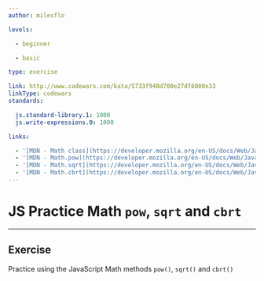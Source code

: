 ```yaml
---
author: milesflo

levels:

  - beginner

  - basic

type: exercise

link: http://www.codewars.com/kata/5733f948d780e27df6000e33
linkType: codewars
standards:

  js.standard-library.1: 1000
  js.write-expressions.0: 1000

links:

  - '[MDN - Math class](https://developer.mozilla.org/en-US/docs/Web/JavaScript/Reference/Global_Objects/Math)'
  - '[MDN - Math.pow](https://developer.mozilla.org/en-US/docs/Web/JavaScript/Reference/Global_Objects/Math/pow)'
  - '[MDN - Math.sqrt](https://developer.mozilla.org/en-US/docs/Web/JavaScript/Reference/Global_Objects/Math/sqrt)'
  - '[MDN - Math.cbrt](https://developer.mozilla.org/en-US/docs/Web/JavaScript/Reference/Global_Objects/Math/cbrt)'
---
```


# JS Practice Math `pow`, `sqrt` and `cbrt`

---
## Exercise

Practice using the JavaScript Math methods `pow()`, `sqrt()` and `cbrt()`
